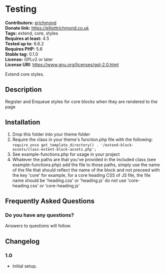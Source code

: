 # Testing #
**Contributors:** [erichmond](https://profiles.wordpress.org/erichmond/)  
**Donate link:** https://elliottrichmond.co.uk  
**Tags:** extend, core, styles  
**Requires at least:** 4.5  
**Tested up to:** 6.6.2  
**Requires PHP:** 5.6  
**Stable tag:** 0.1.0  
**License:** GPLv2 or later  
**License URI:** https://www.gnu.org/licenses/gpl-2.0.html  

Extend core styles.

## Description ##

Register and Enqueue styles for core blocks when they are rendered to the page

## Installation ##

1. Drop this folder into your theme folder
2. Require the class in your theme's function.php file with the following:
`require_once get_template_directory() . '/extend-block-assets/class-extent-block-assets.php';`
3. See example-functions.php for usage in your project
4. Whatever the paths are that you've provided in the included class (see example-functions.php) add the file to those paths, simply use the name of the file that should reflect the name of the block and not preceed with the key 'core' for example, for a core heading CSS of JS file, the file name should be 'heading.css' or 'heading.js' do not use 'core-heading.css' or 'core-heading.js' 

## Frequently Asked Questions ##

### Do you have any questions? ###

Answers to questions will follow.

## Changelog ##

### 1.0 ###
* Initial setup.
